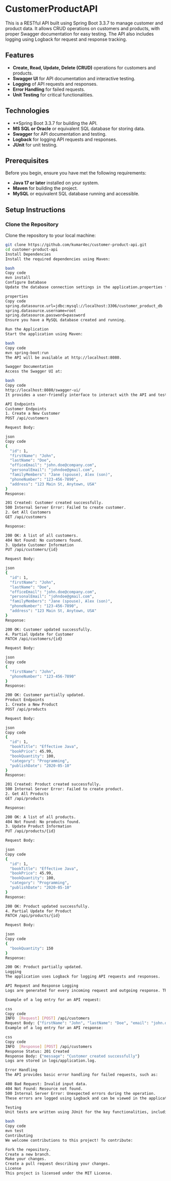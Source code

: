# CustomerProductAPI

This is a RESTful API built using Spring Boot 3.3.7 to manage customer and product data. It allows CRUD operations on customers and products, with proper Swagger documentation for easy testing. The API also includes logging using Logback for request and response tracking.

## Features

- **Create, Read, Update, Delete (CRUD)** operations for customers and products.
- **Swagger UI** for API documentation and interactive testing.
- **Logging** of API requests and responses.
- **Error Handling** for failed requests.
- **Unit Testing** for critical functionalities.

## Technologies

- **Spring Boot 3.3.7 for building the API.
- **MS SQL or Oracle** or equivalent SQL database for storing data.
- **Swagger** for API documentation and testing.
- **Logback** for logging API requests and responses.
- **JUnit** for unit testing.

## Prerequisites

Before you begin, ensure you have met the following requirements:

- **Java 17 or later** installed on your system.
- **Maven** for building the project.
- **MySQL** or equivalent SQL database running and accessible.

## Setup Instructions

### Clone the Repository

Clone the repository to your local machine:

```bash
git clone https://github.com/kumar4ec/customer-product-api.git
cd customer-product-api
Install Dependencies
Install the required dependencies using Maven:

bash
Copy code
mvn install
Configure Database
Update the database connection settings in the application.properties file under src/main/resources:

properties
Copy code
spring.datasource.url=jdbc:mysql://localhost:3306/customer_product_db
spring.datasource.username=root
spring.datasource.password=password
Ensure you have a MySQL database created and running.

Run the Application
Start the application using Maven:

bash
Copy code
mvn spring-boot:run
The API will be available at http://localhost:8080.

Swagger Documentation
Access the Swagger UI at:

bash
Copy code
http://localhost:8080/swagger-ui/
It provides a user-friendly interface to interact with the API and test its endpoints.

API Endpoints
Customer Endpoints
1. Create a New Customer
POST /api/customers

Request Body:

json
Copy code
{
  "id": 1,
  "firstName": "John",
  "lastName": "Doe",
  "officeEmail": "john.doe@company.com",
  "personalEmail": "johndoe@gmail.com",
  "familyMembers": "Jane (spouse), Alex (son)",
  "phoneNumber": "123-456-7890",
  "address": "123 Main St, Anytown, USA"
}
Response:

201 Created: Customer created successfully.
500 Internal Server Error: Failed to create customer.
2. Get All Customers
GET /api/customers

Response:

200 OK: A list of all customers.
404 Not Found: No customers found.
3. Update Customer Information
PUT /api/customers/{id}

Request Body:

json
{
  "id": 1,
  "firstName": "John",
  "lastName": "Doe",
  "officeEmail": "john.doe@company.com",
  "personalEmail": "johndoe@gmail.com",
  "familyMembers": "Jane (spouse), Alex (son)",
  "phoneNumber": "123-456-7890",
  "address": "123 Main St, Anytown, USA"
}
Response:

200 OK: Customer updated successfully.
4. Partial Update for Customer
PATCH /api/customers/{id}

Request Body:

json
Copy code
{
  "firstName": "John",
  "phoneNumber": "123-456-7890"
}
Response:

200 OK: Customer partially updated.
Product Endpoints
1. Create a New Product
POST /api/products

Request Body:

json
Copy code
{
  "id": 1,
  "bookTitle": "Effective Java",
  "bookPrice": 45.99,
  "bookQuantity": 100,
  "category": "Programming",
  "publishDate": "2020-05-10"
}
Response:

201 Created: Product created successfully.
500 Internal Server Error: Failed to create product.
2. Get All Products
GET /api/products

Response:

200 OK: A list of all products.
404 Not Found: No products found.
3. Update Product Information
PUT /api/products/{id}

Request Body:

json
Copy code
{
  "id": 1,
  "bookTitle": "Effective Java",
  "bookPrice": 45.99,
  "bookQuantity": 100,
  "category": "Programming",
  "publishDate": "2020-05-10"
}
Response:

200 OK: Product updated successfully.
4. Partial Update for Product
PATCH /api/products/{id}

Request Body:

json
Copy code
{
  "bookQuantity": 150
}
Response:

200 OK: Product partially updated.
Logging
The application uses Logback for logging API requests and responses.

API Request and Response Logging
Logs are generated for every incoming request and outgoing response. These logs help monitor and debug API activities.

Example of a log entry for an API request:

css
Copy code
INFO  [Request] [POST] /api/customers
Request Body: {"firstName": "John", "lastName": "Doe", "email": "john.doe@example.com"}
Example of a log entry for an API response:

css
Copy code
INFO  [Response] [POST] /api/customers
Response Status: 201 Created
Response Body: {"message": "Customer created successfully"}
Logs are stored in logs/application.log.

Error Handling
The API provides basic error handling for failed requests, such as:

400 Bad Request: Invalid input data.
404 Not Found: Resource not found.
500 Internal Server Error: Unexpected errors during the operation.
These errors are logged using Logback and can be viewed in the application logs.

Testing
Unit tests are written using JUnit for the key functionalities, including CRUD operations and error handling. To run the tests:

bash
Copy code
mvn test
Contributing
We welcome contributions to this project! To contribute:

Fork the repository.
Create a new branch.
Make your changes.
Create a pull request describing your changes.
License
This project is licensed under the MIT License.
